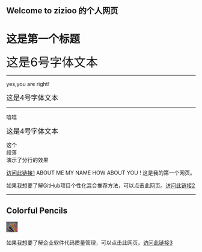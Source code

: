 ## Welcome to zizioo 的个人网页

<h1>这是第一个标题</h1> <font size="6">这是6号字体文本</font>
<hr>
<p>yes,you are right!</p> <font size="4">这是4号字体文本</font>
<hr>
 <p>嘻嘻</p> <font size="4">这是4号字体文本</font>
 <p>这个<br>段落<br>演示了分行的效果</p>
 <a href="https://github.com/zizio-1111/zizioo.github.io/blob/main/download/pdf/%E7%89%88%E6%9C%AC%E6%8E%A7%E5%88%B6%E5%B7%A5%E5%85%B7.txt">访问此链接1</a> 
 <!-- 这是一个注释 -->
ABOUT ME
MY NAME 
HOW ABOUT YOU !
这是我的第一个网页。
 <p>
如果我想要了解GitHub项目个性化混合推荐方法，可以点击此网页。<a href="https://github.com/zizio-1111/zizioo.github.io/blob/main/download/pdf/%E4%B8%80%E7%A7%8D%E5%9F%BA%E4%BA%8E%E6%95%B0%E6%8D%AE%E7%9A%84GitHub%E9%A1%B9%E7%9B%AE%E4%B8%AA%E6%80%A7%E5%8C%96%E6%B7%B7%E5%90%88%E6%8E%A8%E8%8D%90%E6%96%B9%E6%B3%95_%E4%BD%95%E9%94%B4%E7%90%A6.pdf">访问此链接2</a> </p> 
 <hr>
<h2>Colorful Pencils</h2>
<img border="0" src="https://raw.githubusercontent.com/zizio-1111/zizioo.github.io/main/pic/color_pencils_glass_hires.jpg" alt="Pulpit rock" width="30" height="28">

 <p>
如果我想要了解企业软件代码质量管理，可以点击此网页。<a href="https://github.com/zizio-1111/zizioo.github.io/blob/main/download/%E6%96%B0%E6%96%87%E6%A1%A3.md">访问此链接3</a> </p> 
